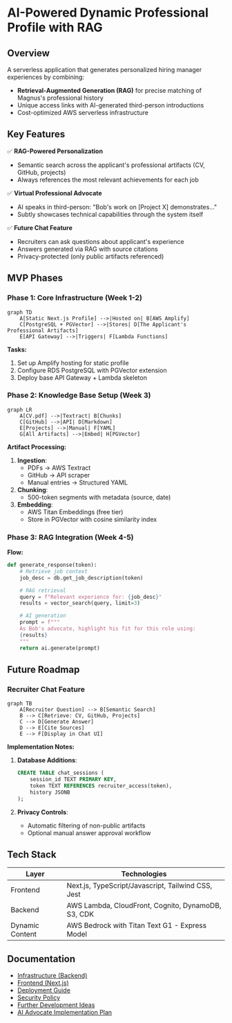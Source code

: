 # AI-Powered Dynamic Professional Profile with RAG

## Overview

A serverless application that generates personalized hiring manager experiences by combining:

- **Retrieval-Augmented Generation (RAG)** for precise matching of Magnus's professional history
- Unique access links with AI-generated third-person introductions
- Cost-optimized AWS serverless infrastructure

## Key Features

✅ **RAG-Powered Personalization**

- Semantic search across the applicant's professional artifacts (CV, GitHub, projects)
- Always references the most relevant achievements for each job

✅ **Virtual Professional Advocate**

- AI speaks in third-person: "Bob's work on [Project X] demonstrates..."
- Subtly showcases technical capabilities through the system itself

✅ **Future Chat Feature**

- Recruiters can ask questions about applicant's experience
- Answers generated via RAG with source citations
- Privacy-protected (only public artifacts referenced)

## MVP Phases

### Phase 1: Core Infrastructure (Week 1-2)

```mermaid
graph TD
    A[Static Next.js Profile] -->|Hosted on| B[AWS Amplify]
    C[PostgreSQL + PGVector] -->|Stores| D[The Applicant's Professional Artifacts]
    E[API Gateway] -->|Triggers| F[Lambda Functions]
```

**Tasks:**

1. Set up Amplify hosting for static profile
2. Configure RDS PostgreSQL with PGVector extension
3. Deploy base API Gateway + Lambda skeleton

### Phase 2: Knowledge Base Setup (Week 3)

```mermaid
graph LR
    A[CV.pdf] -->|Textract| B[Chunks]
    C[GitHub] -->|API| D[Markdown]
    E[Projects] -->|Manual| F[YAML]
    G[All Artifacts] -->|Embed| H[PGVector]
```

**Artifact Processing:**

1. **Ingestion**:
   - PDFs → AWS Textract
   - GitHub → API scraper
   - Manual entries → Structured YAML
2. **Chunking**:
   - 500-token segments with metadata (source, date)
3. **Embedding**:
   - AWS Titan Embeddings (free tier)
   - Store in PGVector with cosine similarity index

### Phase 3: RAG Integration (Week 4-5)

**Flow:**

```python
def generate_response(token):
    # Retrieve job context
    job_desc = db.get_job_description(token)

    # RAG retrieval
    query = f"Relevant experience for: {job_desc}"
    results = vector_search(query, limit=3)

    # AI generation
    prompt = f"""
    As Bob's advocate, highlight his fit for this role using:
    {results}
    """
    return ai.generate(prompt)
```

## Future Roadmap

### Recruiter Chat Feature

```mermaid
graph TB
    A[Recruiter Question] --> B[Semantic Search]
    B --> C[Retrieve: CV, GitHub, Projects]
    C --> D[Generate Answer]
    D --> E[Cite Sources]
    E --> F[Display in Chat UI]
```

**Implementation Notes:**

1. **Database Additions**:

   ```sql
   CREATE TABLE chat_sessions (
       session_id TEXT PRIMARY KEY,
       token TEXT REFERENCES recruiter_access(token),
       history JSONB
   );
   ```

2. **Privacy Controls**:
   - Automatic filtering of non-public artifacts
   - Optional manual answer approval workflow

## Tech Stack

| Layer           | Technologies                                       |
| --------------- | -------------------------------------------------- |
| Frontend        | Next.js, TypeScript/Javascript, Tailwind CSS, Jest |
| Backend         | AWS Lambda, CloudFront, Cognito, DynamoDB, S3, CDK |
| Dynamic Content | AWS Bedrock with Titan Text G1 - Express Model     |

## Documentation

- [Infrastructure (Backend)](docs/infrastructure.md)
- [Frontend (Next.js)](docs/frontend.md)
- [Deployment Guide](docs/deployment.md)
- [Security Policy](docs/security-policy.md)
- [Further Development Ideas](docs/further-development-ideas.md)
- [AI Advocate Implementation Plan](docs/ai-advocate-implementation-plan.md)
